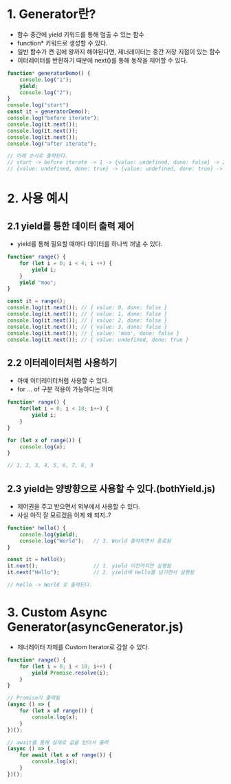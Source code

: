 # 1. Generator란?
- 함수 중간에 yield 키워드를 통해 멈출 수 있는 함수
- function* 키워드로 생성할 수 있다.
- 일반 함수가 켠 김에 왕까지 해야된다면, 제너레이터는 중간 저장 지점이 있는 함수
- 이터레이터를 반환하기 때문에 next()를 통해 동작을 제어할 수 있다.

```js
function* generatorDemo() {
    console.log("1");
    yield;
    console.log("2");
}
console.log("start")
const it = generatorDemo();
console.log("before iterate");
console.log(it.next());
console.log(it.next());
console.log(it.next());
console.log("after iterate");

// 아래 순서로 출력된다.
// start -> before iterate -> 1 -> {value: undefined, done: false} -> 2 ->
// {value: undefined, done: true} -> {value: undefined, done: true} -> "after iterate"
```

# 2. 사용 예시
## 2.1 yield를 통한 데이터 출력 제어
- yield를 통해 필요할 때마다 데이터를 하나씩 꺼낼 수 있다.

```js
function* range() {
    for (let i = 0; i < 4; i ++) {
        yield i;
    }
    yield "moo";
}

const it = range();
console.log(it.next()); // { value: 0, done: false }
console.log(it.next()); // { value: 1, done: false }
console.log(it.next()); // { value: 2, done: false }
console.log(it.next()); // { value: 3, done: false }
console.log(it.next()); // { value: 'moo', done: false }
console.log(it.next()); // { value: undefined, done: true }
```

## 2.2 이터레이터처럼 사용하기
- 아예 이터레이터처럼 사용할 수 있다.
- for ... of 구분 적용이 가능하다는 의미
```js
function* range() {
    for(let i = 0; i < 10; i++) {
        yield i;
    }
}

for (let x of range()) {
    console.log(x);
}

// 1, 2, 3, 4, 5, 6, 7, 8, 9
```

## 2.3 yield는 양방향으로 사용할 수 있다.(bothYield.js)
- 제어권을 주고 받으면서 외부에서 사용할 수 있다.
- 사실 아직 잘 모르겠음 이게 왜 되지..?

```js
function* hello() {
    console.log(yield);
    console.log("World");   // 3. World 출력하면서 종료됨
}

const it = hello();
it.next();                  // 1. yield 이전까지만 실행됨
it.next("Hello");           // 2. yield에 Hello를 넘기면서 실행됨

// Hello -> World 로 출력된다.
```

# 3. Custom Async Generator(asyncGenerator.js)
- 제너레이터 자체를 Custom Iterator로 감쌀 수 있다.
```js
function* range() {
    for (let i = 0; i < 10; i++) {
        yield Promise.resolve(i);
    }
}

// Promise가 출력됨
(async () => {
    for (let x of range()) {
        console.log(x);
    }
})();

// await를 통해 실제로 값을 받아서 출력
(async () => {
    for await (let x of range()) {
        console.log(x);
    }
})();
```